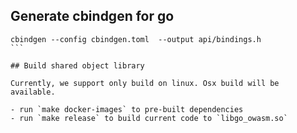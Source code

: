 ## Generate cbindgen for go

````
cbindgen --config cbindgen.toml  --output api/bindings.h
```

## Build shared object library

Currently, we support only build on linux. Osx build will be available.

- run `make docker-images` to pre-built dependencies
- run `make release` to build current code to `libgo_owasm.so`
````
